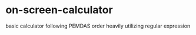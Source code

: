 # on-screen-calculator
basic calculator following PEMDAS order
heavily utilizing regular expression
